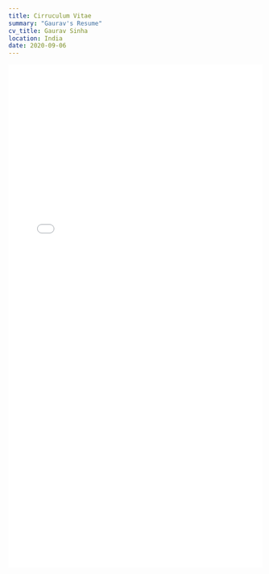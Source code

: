 ```yaml
---
title: Cirruculum Vitae
summary: "Gaurav's Resume"
cv_title: Gaurav Sinha
location: India
date: 2020-09-06
---
```

<embed src= "gaurav_sinha_RESUME.pdf" width= '100%' height= '1000'>
